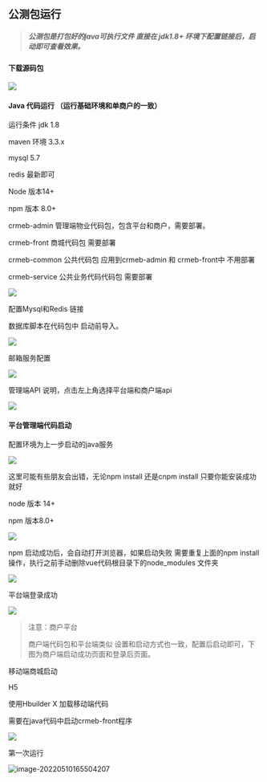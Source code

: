 ## 公测包运行

> ##### 公测包是打包好的java可执行文件 直接在 jdk1.8+ 环境下配置链接后，启动即可查看效果。

#### 下载源码包

![](http://fastly.jsdelivr.net/gh/xbdazz/mypic/img/202205101522962.png)



#### Java 代码运行 （运行基础环境和单商户的一致）

运行条件 jdk 1.8

maven 环境 3.3.x

mysql 5.7

redis 最新即可

Node 版本14+

npm 版本 8.0+

crmeb-admin			 管理端物业代码包，包含平台和商户，需要部署。

crmeb-front				商城代码包 需要部署

crmeb-common		 公共代码包 应用到crmeb-admin 和 crmeb-front中 不用部署

crmeb-service			公共业务代码代码包 需要部署

![](http://fastly.jsdelivr.net/gh/xbdazz/mypic/img/202205101548233.png)

配置Mysql和Redis 链接

数据库脚本在代码包中 启动前导入。

![](http://fastly.jsdelivr.net/gh/xbdazz/mypic/img/202205101607283.png)

邮箱服务配置

![](http://fastly.jsdelivr.net/gh/xbdazz/mypic/img/202205101610558.png)

管理端API 说明，点击左上角选择平台端和商户端api

![](http://fastly.jsdelivr.net/gh/xbdazz/mypic/img/202205101614937.png)

#### 平台管理端代码启动

配置环境为上一步启动的java服务

![](http://fastly.jsdelivr.net/gh/xbdazz/mypic/img/202205101621224.png)

这里可能有些朋友会出错，无论npm install 还是cnpm install 只要你能安装成功就好

node 版本 14+

npm 版本8.0+

![](http://fastly.jsdelivr.net/gh/xbdazz/mypic/img/202205101622300.png)

npm 启动成功后，会自动打开浏览器，如果启动失败 需要重复上面的npm install 操作，执行之前手动删除vue代码根目录下的node_modules 文件夹

![](http://fastly.jsdelivr.net/gh/xbdazz/mypic/img/202205101630629.png)

平台端登录成功

![](http://fastly.jsdelivr.net/gh/xbdazz/mypic/img/202205101634027.png)

> 注意：商户平台
>
> 商户端代码包和平台端类似 设置和启动方式也一致，配置后启动即可，下图为商户端启动成功页面和登录后页面。

移动端商城启动

H5 

使用Hbuilder X 加载移动端代码

需要在java代码中启动crmeb-front程序

![](http://fastly.jsdelivr.net/gh/xbdazz/mypic/img/202205101653438.png)

第一次运行

![image-20220510165504207](http://fastly.jsdelivr.net/gh/xbdazz/mypic/img/202205101655287.png)